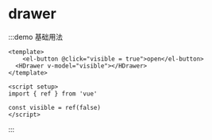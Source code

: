 # drawer





:::demo 基础用法

```vue
<template>
	<el-button @click="visible = true">open</el-button>
  <HDrawer v-model="visible"></HDrawer>
</template>

<script setup>
import { ref } from 'vue'

const visible = ref(false)
</script>
```

:::